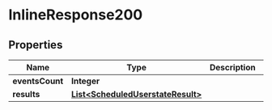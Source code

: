 # InlineResponse200

## Properties
Name | Type | Description | Notes
------------ | ------------- | ------------- | -------------
**eventsCount** | **Integer** |  |  [optional]
**results** | [**List&lt;ScheduledUserstateResult&gt;**](ScheduledUserstateResult.md) |  |  [optional]
